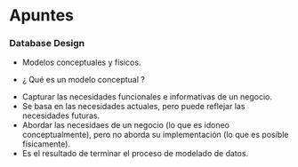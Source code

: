 # Apuntes

### Database Design

* Modelos conceptuales y físicos.



* ¿ Qué es un modelo conceptual ?
- Capturar las necesidades funcionales e informativas de un negocio.
- Se basa en las necesidades actuales, pero puede reflejar las necesidades futuras.
- Abordar las necesidaes de un negocio (lo que es idoneo conceptualmente), pero no aborda su implementación (lo que es posible físicamente).
- Es el resultado de terminar el proceso de modelado de datos.